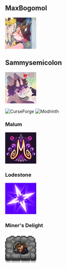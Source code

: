 ## MaxBogomol

<img src="https://github.com/MaxBogomol/FurryMinecraftModders/blob/main/files/modders/maxbogomol.png?raw=true" width="100" height="100" alt=""/>

## Sammysemicolon

<img src="https://github.com/MaxBogomol/FurryMinecraftModders/blob/main/files/modders/sammysemicolon.png?raw=true" width="100" height="100" alt=""/>

![CurseForge](https://www.curseforge.com/members/sammysemicolon)
![Modrinth](https://modrinth.com/user/SammySemicolon)

### Malum

<img src="https://github.com/MaxBogomol/FurryMinecraftModders/blob/main/files/mods/malum.png?raw=true" width="100" height="100" alt=""/>

### Lodestone

<img src="https://github.com/MaxBogomol/FurryMinecraftModders/blob/main/files/mods/lodestone.png?raw=true" width="100" height="100" alt=""/>

### Miner's Delight

<img src="https://github.com/MaxBogomol/FurryMinecraftModders/blob/main/files/mods/minersdelight.png?raw=true" width="100" height="100" alt=""/>